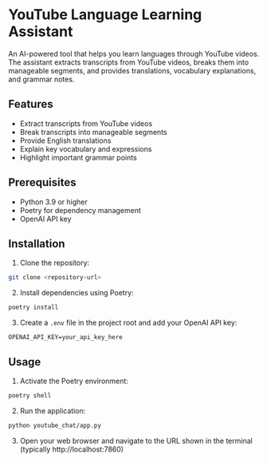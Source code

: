 # YouTube Language Learning Assistant

An AI-powered tool that helps you learn languages through YouTube videos. The assistant extracts transcripts from YouTube videos, breaks them into manageable segments, and provides translations, vocabulary explanations, and grammar notes.

## Features

- Extract transcripts from YouTube videos
- Break transcripts into manageable segments
- Provide English translations
- Explain key vocabulary and expressions
- Highlight important grammar points

## Prerequisites

- Python 3.9 or higher
- Poetry for dependency management
- OpenAI API key

## Installation

1. Clone the repository:
```bash
git clone <repository-url>
```

2. Install dependencies using Poetry:
```bash
poetry install
```

3. Create a `.env` file in the project root and add your OpenAI API key:
```
OPENAI_API_KEY=your_api_key_here
```

## Usage

1. Activate the Poetry environment:
```bash
poetry shell
```

2. Run the application:
```bash
python youtube_chat/app.py
```

3. Open your web browser and navigate to the URL shown in the terminal (typically http://localhost:7860)

